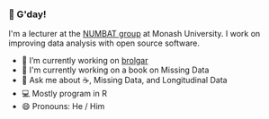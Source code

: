 ### 👋 G'day!

I'm a lecturer at the [NUMBAT group](https://numbat.space/) at Monash University. I work on improving data analysis with open source software.

 - 🔭 I’m currently working on [brolgar](https://github.com/njtierney/brolgar/)
 - :book: I'm currently working on a book on Missing Data
- 💬 Ask me about :coffee:, Missing Data, and Longitudinal Data
 - :computer: Mostly program in R
- 😄 Pronouns: He / Him
